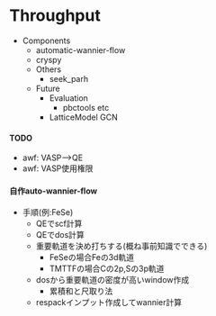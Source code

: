 # Throughput
- Components
  - automatic-wannier-flow
  - cryspy
  - Others
    - seek_parh
  - Future
    - Evaluation
      - pbctools etc
    - LatticeModel GCN
#### TODO
- awf: VASP-->QE
- awf: VASP使用権限
#### 自作auto-wannier-flow
- 手順(例:FeSe)
  - QEでscf計算
  - QEでdos計算
  - 重要軌道を決め打ちする(概ね事前知識でできる)
    - FeSeの場合Feの3d軌道
    - TMTTFの場合Cの2p,Sの3p軌道
  - dosから重要軌道の密度が高いwindow作成
    - 累積和と尺取り法
  - respackインプット作成してwannier計算
